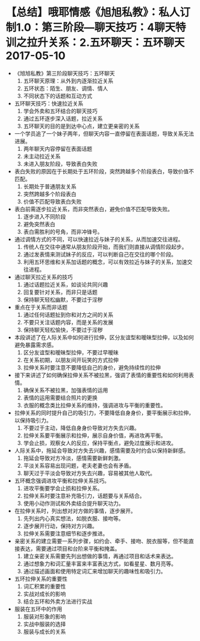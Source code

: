 # 【总结】哦耶情感《旭旭私教》：私人订制1.0：第三阶段—聊天技巧：4聊天特训之拉升关系：2.五环聊天：五环聊天2017-05-10

-   《旭旭私教》第三阶段聊天技巧：五环聊天
    1.  五环聊天原理：从外到内逐渐拉近关系
    2.  五环状态：陌生、朋友、调情、情人
    3.  不同状态下的话题和互动方式
-   五环聊天技巧：快速拉近关系
    1.  学会外卖和五环结合的聊天技巧
    2.  通过五环逐步深入话题，拉近关系
    3.  五环聊天的目的是到达中心点，建立更亲密的关系
-   一个学员追了一个妹子两年，但聊天内容一直停留在表面话题，导致关系无法进展。
    1.  两年聊天内容停留在表面话题
    2.  未主动拉近关系
    3.  未进入朋友阶段，导致表白失败
-   表白失败的原因在于长期处于五环阶段，突然跨越多个阶段表白，导致价值不匹配。
    1.  长期处于普通朋友关系
    2.  突然跨越多个阶段表白
    3.  价值不匹配导致表白失败
-   表白前需逐步拉近关系，而非突然表白，避免价值不匹配导致失败。
    1.  逐步进入不同阶段
    2.  避免突然表白
    3.  表白需胜利的号角，而非冲锋号。
-   通过调情方式的不同，可以快速拉近与妹子的关系，从而加速交往进程。
    1.  传统人在交往中通常从朋友阶段开始，而我们则直接从调情阶段起步。
    2.  通过发表情来测试妹子的反应，可以判断自己在交往的哪个阶段。
    3.  利用五环思维和关系加话题的概念，可以有效拉近与妹子的关系，加速交往进程。
-   通过聊天拉近关系的技巧
    1.  通过话题拉近关系，如谈论共同兴趣
    2.  回复要针对关系，而非只是话题
    3.  保持聊天轻松幽默，不要过于淫秽
-   重点在于关系而非话题
    1.  通过任何话题扯到你和对方之间的关系
    2.  不要只关注话题内容，而是关系的发展
    3.  保持聊天轻松愉快，不要过于淫秽
-   本段讲述了在人际关系中如何进行拉伸，区分友谊型和暧昧型拉伸，以及如何避免暴露需求感。
    1.  区分友谊型和暧昧型拉伸，不要过早暧昧
    2.  在关系初期，以朋友间开玩笑的方式拉伸
    3.  拉伸关系时要注意不要降低自己的身价，避免持续性的拉伸
-   接下来讲述了如何确保拉伸关系不被拉黑，强调了表情的重要性和如何利用表情。
    1.  确保关系不被拉黑，加强表情的运用
    2.  表情的运用需要结合照片的更换
    3.  衣服的概念类比拉伸关系的维持，强调进攻与平衡的重要性。
-   拉伸关系的同时提升自己的吸引力，不要降低自身身价，要平衡展示和拉伸，以保持吸引力。
    1.  不要过于主动，降低自身身价导致对方失去兴趣。
    2.  拉伸关系要平衡展示和拉伸，展示自身价值，再进攻再平衡。
    3.  学会止损，观察女人的反应，保持平衡点，避免过度展示和进攻。
-   人际关系中，拖延会导致对方失去兴趣，感情需要及时约会以保持新鲜感。
    1.  拖延会导致对方冷淡，感情需要新鲜刺激。
    2.  平淡关系容易出现问题，老夫老妻也会有矛盾。
    3.  聊天过于平淡会导致对方失去兴趣，容易被其他人取代。
-   五环概念强调进攻平衡和拉伸关系技巧。
    1.  进攻平衡要学会止损和拉伸关系。
    2.  拉伸关系时要注意补充吸引力，话题要与关系结合。
    3.  使用小动作测试和外卖结合提升聊天功力。
-   在拉伸关系时，列出想对对方做的事情，逐步展开。
    1.  先列出内心真实想法，如脱衣服、接吻等。
    2.  逐步展开行动，保持对方兴趣。
    3.  拉伸关系需要注意细节和逐步推进。
-   亲密关系的建立需要一系列步骤，如约会、牵手、接吻、脱衣服等，但不能直接表达，需要通过项目和台阶来平衡和掩盖。
    1.  建立亲密关系需要先列出想做的事情，再通过项目和话术来表达。
    2.  通过想象力和词汇量丰富来丰富表达方式，如看星星、数月亮等。
    3.  通过描述画面和使用特定词汇来增加聊天的趣味性和吸引力。
-   五环拉伸关系的重要性
    1.  词汇积累的重要性
    2.  实战对成长的影响
    3.  结合五环和外卖方法进行实战
-   服装在五环中的作用
    1.  服装对形象的影响
    2.  实战中服装的选择
    3.  服装与成长的关系